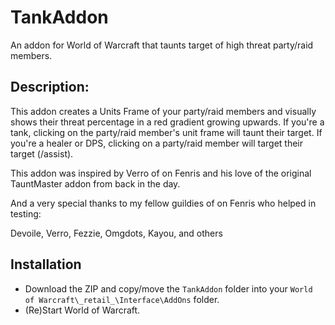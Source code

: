 # TankAddon
An addon for World of Warcraft that taunts target of high threat party/raid members.

## Description:
This addon creates a Units Frame of your party/raid members and visually shows their threat percentage in a red gradient growing upwards. If you're a tank, clicking on the party/raid member's unit frame will taunt their target. If you're a healer or DPS, clicking on a party/raid member will target their target (/assist).

This addon was inspired by Verro of <UNDAUNTED> on Fenris and his love of the original TauntMaster addon from back in the day.

And a very special thanks to my fellow guildies of <UNDAUNTED> on Fenris who helped in testing:

Devoile, Verro, Fezzie, Omgdots, Kayou, and others

## Installation
- Download the ZIP and copy/move the `TankAddon` folder into your `World of Warcraft\_retail_\Interface\AddOns` folder.
- (Re)Start World of Warcraft.
